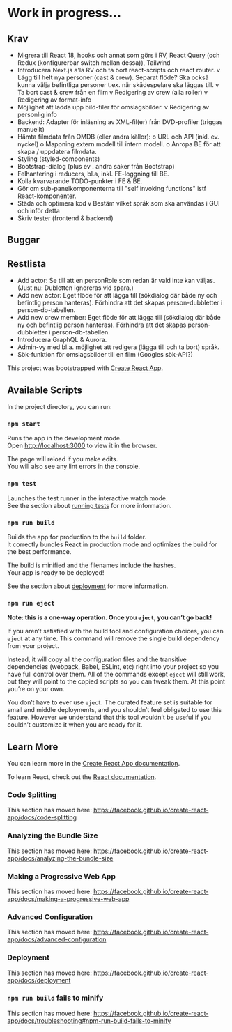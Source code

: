 # Work in progress...

## Krav
- Migrera till React 18, hooks och annat som görs i RV, React Query (och Redux (konfigurerbar switch mellan dessa)), Tailwind
- Introducera Next.js a'la RV och ta bort react-scripts och react router.
v Lägg till helt nya personer (cast & crew). Separat flöde? Ska också kunna välja befintliga personer t.ex. när skådespelare ska läggas till.
v Ta bort cast & crew från en film
v Redigering av crew (alla roller)
v Redigering av format-info
- Möjlighet att ladda upp bild-filer för omslagsbilder.
v Redigering av personlig info
- Backend: Adapter för inläsning av XML-fil(er) från DVD-profiler (triggas manuellt)
- Hämta filmdata från OMDB (eller andra källor):
    o URL och API (inkl. ev. nyckel)
    o Mappning extern modell till intern modell.
    o Anropa BE för att skapa / uppdatera filmdata.
- Styling (styled-components)
- Bootstrap-dialog (plus ev . andra saker från Bootstrap)
- Felhantering i reducers, bl.a, inkl. FE-loggning till BE.
- Kolla kvarvarande TODO-punkter i FE & BE.
- Gör om sub-panelkomponenterna till "self invoking functions" istf React-komponenter.
- Städa och optimera kod
v Bestäm vilket språk som ska användas i GUI och inför detta
- Skriv tester (frontend & backend)

## Buggar

## Restlista
- Add actor: Se till att en personRole som redan är vald inte kan väljas. (Just nu: Dubletten ignoreras vid spara.)
- Add new actor: Eget flöde för att lägga till (sökdialog där både ny och befintlig person hanteras). Förhindra att det skapas person-dubbletter i person-db-tabellen.
- Add new crew member: Eget flöde för att lägga till (sökdialog där både ny och befintlig person hanteras). Förhindra att det skapas person-dubbletter i person-db-tabellen.
- Introducera GraphQL & Aurora.
- Admin-vy med bl.a. möjlighet att redigera (lägga till och ta bort) språk.
- Sök-funktion för omslagsbilder till en film (Googles sök-API?)

This project was bootstrapped with [Create React App](https://github.com/facebook/create-react-app).

## Available Scripts

In the project directory, you can run:

### `npm start`

Runs the app in the development mode.<br />
Open [http://localhost:3000](http://localhost:3000) to view it in the browser.

The page will reload if you make edits.<br />
You will also see any lint errors in the console.

### `npm test`

Launches the test runner in the interactive watch mode.<br />
See the section about [running tests](https://facebook.github.io/create-react-app/docs/running-tests) for more information.

### `npm run build`

Builds the app for production to the `build` folder.<br />
It correctly bundles React in production mode and optimizes the build for the best performance.

The build is minified and the filenames include the hashes.<br />
Your app is ready to be deployed!

See the section about [deployment](https://facebook.github.io/create-react-app/docs/deployment) for more information.

### `npm run eject`

**Note: this is a one-way operation. Once you `eject`, you can’t go back!**

If you aren’t satisfied with the build tool and configuration choices, you can `eject` at any time. This command will remove the single build dependency from your project.

Instead, it will copy all the configuration files and the transitive dependencies (webpack, Babel, ESLint, etc) right into your project so you have full control over them. All of the commands except `eject` will still work, but they will point to the copied scripts so you can tweak them. At this point you’re on your own.

You don’t have to ever use `eject`. The curated feature set is suitable for small and middle deployments, and you shouldn’t feel obligated to use this feature. However we understand that this tool wouldn’t be useful if you couldn’t customize it when you are ready for it.

## Learn More

You can learn more in the [Create React App documentation](https://facebook.github.io/create-react-app/docs/getting-started).

To learn React, check out the [React documentation](https://reactjs.org/).

### Code Splitting

This section has moved here: https://facebook.github.io/create-react-app/docs/code-splitting

### Analyzing the Bundle Size

This section has moved here: https://facebook.github.io/create-react-app/docs/analyzing-the-bundle-size

### Making a Progressive Web App

This section has moved here: https://facebook.github.io/create-react-app/docs/making-a-progressive-web-app

### Advanced Configuration

This section has moved here: https://facebook.github.io/create-react-app/docs/advanced-configuration

### Deployment

This section has moved here: https://facebook.github.io/create-react-app/docs/deployment

### `npm run build` fails to minify

This section has moved here: https://facebook.github.io/create-react-app/docs/troubleshooting#npm-run-build-fails-to-minify
